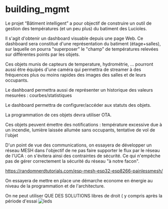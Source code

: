 # building_mgmt

Le projet “Bâtiment intelligent” a pour objectif de construire un outil de gestion des températures (et un peu plus) du batiment des Lucioles.

Il s'agit d'obtenir un dashboard visuable depuis une page Web.
Ce dashboard sera constitué d'une représentation du batiment  (étage+salles), sur laquelle on pourra "superposer"
le "champ" de températures relevées sur différentes points par les objets.

Ces objets munis de capteurs de temperature, hydrométrie, ... pourront aussi être équipés 
d'une caméra qui permettra de streamer à des fréquences plus ou moins rapides des images des salles et de leurs occupants.

Le dashboard permettra aussi de représenter un historique des valeurs mesurées : courbes/statistiques

Le dashboard permettra de configurer/accéder aux statuts des objets.

La programmation de ces objets devra utiliser OTA.

Ces objets peuvent émettre des notifications : température excessive due à un incendie, lumière laissée allumée sans occupants, tentative de vol de l'objet

D'un point de vue des communications, on essayera de développer un réseau MESH dans l'objectif de ne pas faire supporter le flux par le réseau de l'UCA : on s'évitera ainsi des contraintes de sécurité. Ce qui n'empêche pas de gérer correctement la sécurité du réseau "à notre facon".

https://randomnerdtutorials.com/esp-mesh-esp32-esp8266-painlessmesh/

On essayera de mettre en place une démarche econome en énergie au niveau de la programmation et de l'architecture.

On ne peut utiliser QUE DES SOLUTIONS libres de droit ( y compris après la période d'essai
![leds](ledstrip.jpg)

